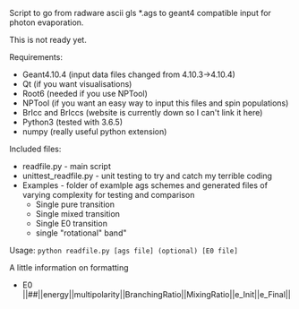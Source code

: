 Script to go from radware ascii gls \*.ags to geant4 compatible input for photon evaporation.

This is not ready yet.

Requirements:
* Geant4.10.4 (input data files changed from 4.10.3->4.10.4)
* Qt (if you want visualisations)
* Root6 (needed if you use NPTool)
* NPTool (if you want an easy way to input this files and spin populations)
* BrIcc and BrIccs (website is currently down so I can't link it here)
* Python3 (tested with 3.6.5)
* numpy (really useful python extension)

Included files:
* readfile.py - main script
* unittest_readfile.py - unit testing to try and catch my terrible coding
* Examples - folder of examlple ags schemes and generated files of varying complexity for testing and comparison
    * Single pure transition
    * Single mixed transition
    * Single E0 transition
    * single "rotational" band"

Usage:
`python readfile.py [ags file] (optional) [E0 file]`


A little information on formatting
* E0 
||##||energy||multipolarity||BranchingRatio||MixingRatio||e_Init||e_Final||

